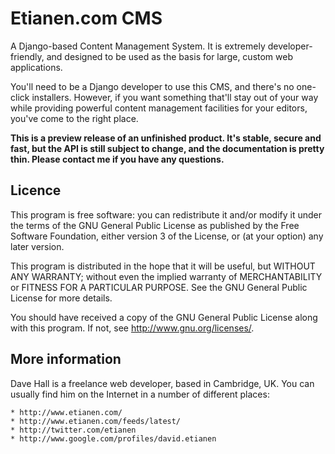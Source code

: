 Etianen.com CMS
===============

A Django-based Content Management System. It is extremely developer-friendly,
and designed to be used as the basis for large, custom web applications.

You'll need to be a Django developer to use this CMS, and there's no one-click
installers. However, if you want something that'll stay out of your way while
providing powerful content management facilities for your editors, you've come
to the right place.

**This is a preview release of an unfinished product. It's stable, secure and
fast, but the API is still subject to change, and the documentation is pretty
thin. Please contact me if you have any questions.**


Licence
-------

This program is free software: you can redistribute it and/or modify it under
the terms of the GNU General Public License as published by the Free Software
Foundation, either version 3 of the License, or (at your option) any later
version.

This program is distributed in the hope that it will be useful, but WITHOUT ANY
WARRANTY; without even the implied warranty of MERCHANTABILITY or FITNESS FOR A
PARTICULAR PURPOSE.  See the GNU General Public License for more details.

You should have received a copy of the GNU General Public License along with
this program.  If not, see <http://www.gnu.org/licenses/>.


More information
----------------

Dave Hall is a freelance web developer, based in Cambridge, UK. You can usually
find him on the Internet in a number of different places:

    * http://www.etianen.com/
    * http://www.etianen.com/feeds/latest/
    * http://twitter.com/etianen
    * http://www.google.com/profiles/david.etianen